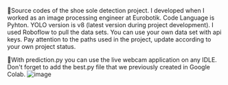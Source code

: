 🎯Source codes of the shoe sole detection project. I developed when I worked as an image processing engineer at Eurobotik. Code Language is Pyhton. YOLO version is v8 (latest version during project development). I used Roboflow to pull the data sets. You can use your own data set with api keys. Pay attention to the paths used in the project, update according to your own project status.

🎯With prediction.py you can use the live webcam application on any IDLE. Don't forget to add the best.py file that we previously created in Google Colab.
![image](https://github.com/omertascioglu/YOLOv8-ShoeSoles-Detector/assets/33811400/c4b16591-170d-49db-84fe-fe84065afe82)
